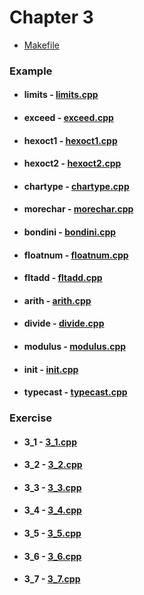 # Chapter 3

* [Makefile](Makefile)

### Example
* #### limits - [limits.cpp](limits.cpp)
* #### exceed - [exceed.cpp](exceed.cpp)
* #### hexoct1 - [hexoct1.cpp](hexoct1.cpp)
* #### hexoct2 - [hexoct2.cpp](hexoct2.cpp)
* #### chartype - [chartype.cpp](chartype.cpp)
* #### morechar - [morechar.cpp](morechar.cpp)
* #### bondini - [bondini.cpp](bondini.cpp)
* #### floatnum - [floatnum.cpp](floatnum.cpp)
* #### fltadd - [fltadd.cpp](fltadd.cpp)
* #### arith - [arith.cpp](arith.cpp)
* #### divide - [divide.cpp](divide.cpp)
* #### modulus - [modulus.cpp](modulus.cpp)
* #### init - [init.cpp](init.cpp)
* #### typecast - [typecast.cpp](typecast.cpp)

### Exercise
* #### 3_1 - [3_1.cpp](3_1.cpp)
* #### 3_2 - [3_2.cpp](3_2.cpp)
* #### 3_3 - [3_3.cpp](3_3.cpp)
* #### 3_4 - [3_4.cpp](3_4.cpp)
* #### 3_5 - [3_5.cpp](3_5.cpp)
* #### 3_6 - [3_6.cpp](3_6.cpp)
* #### 3_7 - [3_7.cpp](3_7.cpp)
